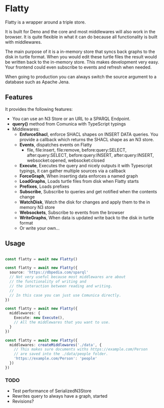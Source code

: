 # Flatty

Flatty is a wrapper around a triple store. 

It is built for Deno and the core and most middlewares will also work in the browser.
It is quite flexible in what it can do because all functionality is built with middlewares.

The main purpose of it is a in-memory store that syncs back graphs to the disk in turtle format.
When you would edit these turtle files the result would be written back to the in-memory store.
This makes development very easy. Your frontend could even subscribe to events and refresh when needed.

When going to production you can always switch the source argument to a database such as Apache Jena.

## Features

It provides the following features:

- You can use an N3 Store or an URL to a SPARQL Endpoint.
- __query()__ method from Comunica with TypeScript typings
- Middlewares: 
  - __EnforceShacl__, enforce SHACL shapes on INSERT DATA queries. You provide a callback which returns the SHACL shape as an N3 store.
  - __Events__, dispatches events on Flatty
    - file, file:insert, file:remove, before:query:SELECT, after:query:SELECT, before:query:INSERT, after:query:INSERT, websocket:opened, websocket:closed
  - __Execute__, Executes the query and nicely outputs it with Typescript typings, it can gather multiple sources via a callback
  - __ForceGraph__, When inserting data enforces a named graph
  - __LoadGraphs__, Loads turtle files from disk when Flatty starts
  - __Prefixes__, Loads prefixes
  - __Subscribe__, Subscribe to queries and get notified when the contents change
  - __WatchDisk__, Watch the disk for changes and apply them to the in memory N3 store
  - __Websockets__, Subscribe to events from the browser
  - __WriteGraphs__, When data is updated write back to the disk in turtle format  
  - Or write your own...

## Usage

```TypeScript

const flatty = await new Flatty()

const flatty = await new Flatty({
  source: 'https://dbpedia.com/sparql'
  // Not very useful because most middlewares are about 
  // the functionality of writing and 
  // the interaction between reading and writing.
  //
  // In this case you can just use Comunica directly.
})

const flatty = await new Flatty({
  middlewares: {
    Execute: new Execute(),
    // All the middlewares that you want to use.
  }
})

const flatty = await new Flatty({
  middlewares: createMiddlewares('./data', {
    // This makes sure documents withs https://example.com/Person
    // are saved into the ./data/people folder.
    'https://example.com/Person': 'people'
  })
})


```


### TODO

- Test performance of SerializedN3Store
- Rewrites query to always have a graph, started
- Revisions?